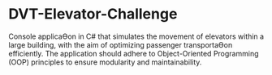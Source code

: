 # DVT-Elevator-Challenge
Console applicaƟon in C# that simulates the movement of elevators within a large building, with the aim of optimizing passenger transportaƟon efficiently. The application should adhere to Object-Oriented Programming (OOP) principles to ensure modularity and maintainability.
